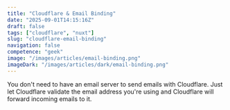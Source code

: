 ```yaml
---
title: "Cloudflare & Email Binding"
date: "2025-09-01T14:15:16Z"
draft: false
tags: ["cloudflare", "nuxt"]
slug: "cloudflare-email-binding"
navigation: false
competence: "geek"
image: "/images/articles/email-binding.png"
imageDark: "/images/articles/dark/email-binding.png"
---
```


You don't need to have an email server to send emails with Cloudflare. Just let Cloudflare validate the email address you're using and Cloudflare will forward incoming emails to it.

<!--more-->